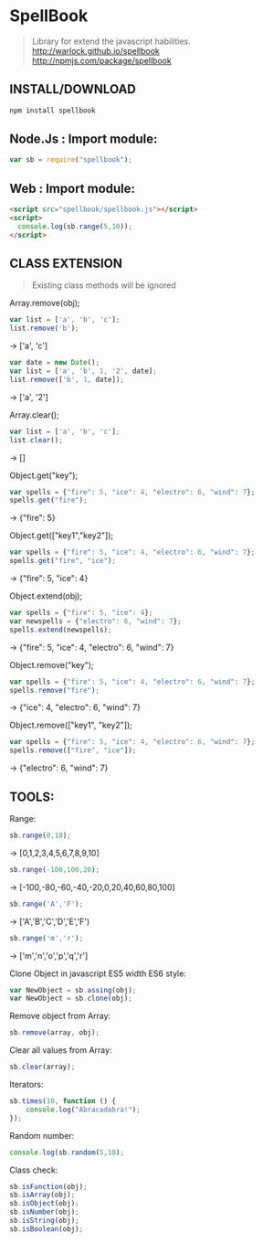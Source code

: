 SpellBook
===
> Library for extend the javascript habilities.
http://warlock.github.io/spellbook
http://npmjs.com/package/spellbook

## INSTALL/DOWNLOAD
```sh
npm install spellbook
```

## Node.Js : Import module:
```javascript
var sb = require("spellbook");
```

## Web : Import module:
```html
<script src="spellbook/spellbook.js"></script>
<script>
  console.log(sb.range(5,10));
</script>
```

## CLASS EXTENSION
>Existing class methods will be ignored

Array.remove(obj);

```javascript
var list = ['a', 'b', 'c'];
list.remove('b');
```
-> ['a', 'c']

```javascript
var date = new Date();
var list = ['a', 'b', 1, '2', date];
list.remove(['b', 1, date]);
```
-> ['a', '2']


Array.clear();
```javascript
var list = ['a', 'b', 'c'];
list.clear();
```
-> []

Object.get("key");
```javascript
var spells = {"fire": 5, "ice": 4, "electro": 6, "wind": 7};
spells.get("fire");
```
-> {"fire": 5}

Object.get(["key1","key2"]);
```javascript
var spells = {"fire": 5, "ice": 4, "electro": 6, "wind": 7};
spells.get("fire", "ice");
```
-> {"fire": 5, "ice": 4}


Object.extend(obj);
```javascript
var spells = {"fire": 5, "ice": 4};
var newspells = {"electro": 6, "wind": 7};
spells.extend(newspells);
```
-> {"fire": 5, "ice": 4, "electro": 6, "wind": 7}

Object.remove("key");
```javascript
var spells = {"fire": 5, "ice": 4, "electro": 6, "wind": 7};
spells.remove("fire");
```
-> {"ice": 4, "electro": 6, "wind": 7}


Object.remove(["key1", "key2"]);
```javascript
var spells = {"fire": 5, "ice": 4, "electro": 6, "wind": 7};
spells.remove(["fire", "ice"]);
```
-> {"electro": 6, "wind": 7}

## TOOLS:

Range:
```javascript
sb.range(0,10);
```
-> [0,1,2,3,4,5,6,7,8,9,10]
```javascript
sb.range(-100,100,20);
```
-> [-100,-80,-60,-40,-20,0,20,40,60,80,100]
```javascript
sb.range('A','F');
```
-> ['A','B','C','D','E','F')
```javascript
sb.range('m','r');
```
-> ['m','n','o','p','q','r']

Clone Object in javascript ES5 width ES6 style:
```javascript
var NewObject = sb.assing(obj);
var NewObject = sb.clone(obj);
```
Remove object from Array:
```javascript
sb.remove(array, obj);
```

Clear all values from Array:
```javascript
sb.clear(array);
```

Iterators:
```javascript
sb.times(10, function () {
	console.log("Abracadabra!");
});
```

Random number:
```javascript
console.log(sb.random(5,10);
```

Class check:
```javascript
sb.isFunction(obj);
sb.isArray(obj);
sb.isObject(obj);
sb.isNumber(obj);
sb.isString(obj);
sb.isBoolean(obj);
```
